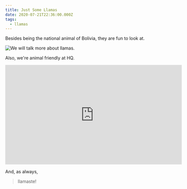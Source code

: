 ```yaml
---
title: Just Some Llamas
date: 2020-07-21T22:36:00.000Z
tags:
  - llamas
---
```

Besides being the national animal of Bolivia, they are fun to look at.

![We will talk more about llamas.](/images/llama.jpg "Photo taken from Wikipedia.")

Also, we're animal friendly at HQ.

<iframe width="560" height="315" src="https://www.youtube.com/embed/0MWOyxL4Wjk" frameborder="0" allow="accelerometer; autoplay; encrypted-media; gyroscope; picture-in-picture" allowfullscreen></iframe>

And, as always,

> llamaste!
